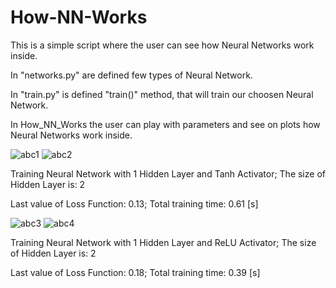 # How-NN-Works

This is a simple script where the user can see how Neural Networks work inside.

In "networks.py" are defined few types of Neural Network.

In "train.py" is defined "train()" method, that will train our choosen Neural Network.

In How_NN_Works the user can play with parameters and see on plots how Neural Networks work inside.




![abc1](https://user-images.githubusercontent.com/102504166/161212300-86cb4191-8cac-4787-a964-20c6e351c9a3.png)
![abc2](https://user-images.githubusercontent.com/102504166/161212309-1cbc2f1d-85dc-4487-b0e8-7804a9fd098b.png)

Training Neural Network with 1 Hidden Layer and Tanh Activator;
The size of Hidden Layer is:  2

Last value of Loss Function:  0.13;
Total training time:  0.61 [s]



![abc3](https://user-images.githubusercontent.com/102504166/161212589-8adac553-f1f6-4a36-9488-c0326edfed6d.png)
![abc4](https://user-images.githubusercontent.com/102504166/161212594-9f036062-2768-40df-955d-cd4f17a631d0.png)

Training Neural Network with 1 Hidden Layer and ReLU Activator; 
The size of Hidden Layer is:  2

Last value of Loss Function:  0.18; 
Total training time:  0.39 [s]
